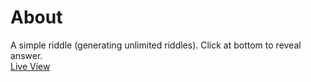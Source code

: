 
# About
A simple riddle (generating unlimited riddles). Click at bottom to reveal answer.
<br><a href="https://gauravdupare07.github.io/crack-me/">Live View</a>
